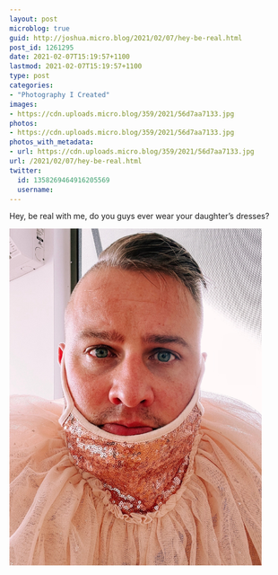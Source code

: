 ```yaml
---
layout: post
microblog: true
guid: http://joshua.micro.blog/2021/02/07/hey-be-real.html
post_id: 1261295
date: 2021-02-07T15:19:57+1100
lastmod: 2021-02-07T15:19:57+1100
type: post
categories:
- "Photography I Created"
images:
- https://cdn.uploads.micro.blog/359/2021/56d7aa7133.jpg
photos:
- https://cdn.uploads.micro.blog/359/2021/56d7aa7133.jpg
photos_with_metadata:
- url: https://cdn.uploads.micro.blog/359/2021/56d7aa7133.jpg
url: /2021/02/07/hey-be-real.html
twitter:
  id: 1358269464916205569
  username: 
---
```

Hey, be real with me, do you guys ever wear your daughter’s dresses?

<img src="uploads/2021/56d7aa7133.jpg" width="450" height="600" alt="" />

